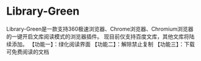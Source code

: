 # Library-Green
Library-Green是一款支持360极速浏览器、Chrome浏览器、Chromium浏览器的一键开启文库阅读模式的浏览器插件。
现目前仅支持百度文库，其他文库将陆续添加。
【功能一】：绿化阅读界面 
【功能二】：解除禁止复制 
【功能三】：下载可免费阅读的文档 
